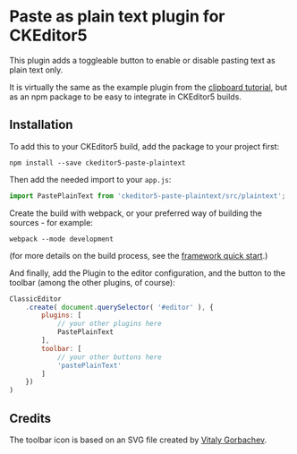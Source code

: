 # Paste as plain text plugin for CKEditor5

This plugin adds a toggleable button to enable or disable pasting text as plain text only.

It is virtually the same as the example plugin from the [clipboard tutorial](https://ckeditor.com/docs/ckeditor5/latest/framework/guides/deep-dive/clipboard.html#paste-as-plain-text-plugin-example), but as an npm package to be easy to integrate in CKEditor5 builds.

## Installation

To add this to your CKEditor5 build, add the package to your project first:

```
npm install --save ckeditor5-paste-plaintext
```

Then add the needed import to your `app.js`:

```javascript
import PastePlainText from 'ckeditor5-paste-plaintext/src/plaintext';
```

Create the build with webpack, or your preferred way of building the sources - for example:

```
webpack --mode development
```

(for more details on the build process, see the [framework quick start](https://ckeditor.com/docs/ckeditor5/latest/framework/guides/quick-start.html).)

And finally, add the Plugin to the editor configuration, and the button to the toolbar (among the other plugins, of course):

```javascript
ClassicEditor
    .create( document.querySelector( '#editor' ), {
        plugins: [ 
            // your other plugins here
            PastePlainText
        ],
        toolbar: [ 
            // your other buttons here
            'pastePlainText'
        ]
    })
)
```

## Credits

The toolbar icon is based on an SVG file created by [Vitaly Gorbachev](https://www.flaticon.com/authors/vitaly-gorbachev).
